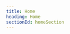 ```yaml
---
title: Home
heading: Home
sectionId: homeSection
---
```

<!-- ![keyboard](ui/images/keyboard.jpg) -->